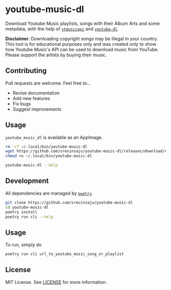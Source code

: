 # youtube-music-dl

Download Youtube Music playlists, songs with their Album Arts and some metadata, with
the help of [`ytmusicapi`](https://ytmusicapi.readthedocs.io/) and [`youtube-dl`](https://github.com/ytdl-org/youtube-dl/).

**Disclaimer**: Downloading copyright songs may be illegal in your country. 
This tool is for educational purposes only and was created only to show how Youtube Music's API 
can be used to download music from YouTube. Please support the artists by buying their music.


## Contributing
Pull requests are welcome. Feel free to...

* Revise documentation
* Add new features
* Fix bugs
* Suggest improvements

## Usage
`youtube_music_dl` is available as an AppImage.

```bash
rm -rf ~/.local/bin/youtube-music-dl
wget https://github.com/srevinsaju/youtube-music-dl/releases/download/continuous/youtube_music_dl-x86_64.AppImage -O ~/.local/bin/youtube-music-dl
chmod +x ~/.local/bin/youtube-music-dl

youtube-music-dl --help
```


## Development

All dependencies are managed by [`poetry`](https://github.com/python-poetry/poetry)

```bash
git clone https://github.com/srevinsaju/youtube-music-dl
cd youtube-music-dl
poetry install
poetry run cli --help
```


## Usage

To run, simply do
```bash
poetry run cli url_to_youtube_music_song_or_playlist
```


## License

MIT License. See [LICENSE](./LICENSE) for more information.
